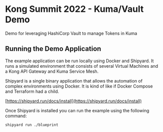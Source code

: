 # Kong Summit 2022 - Kuma/Vault Demo
Demo for leveraging HashiCorp Vault to manage Tokens in Kuma

## Running the Demo Application

The example application can be run locally using Docker and Shipyard. It runs a simulated environment that
consists of several Virtual Machines and a Kong API Gateway and Kuma Service Mesh.

Shipyard is a single binary application that allows the automation of complex environments using Docker. It is kind
of like if Docker Compose and Terraform had a child.

[https://shipyard.run/docs/install](https://shipyard.run/docs/install)

Once Shipyard is installed you can run the example using the following command:

```shell
shipyard run ./blueprint
```
